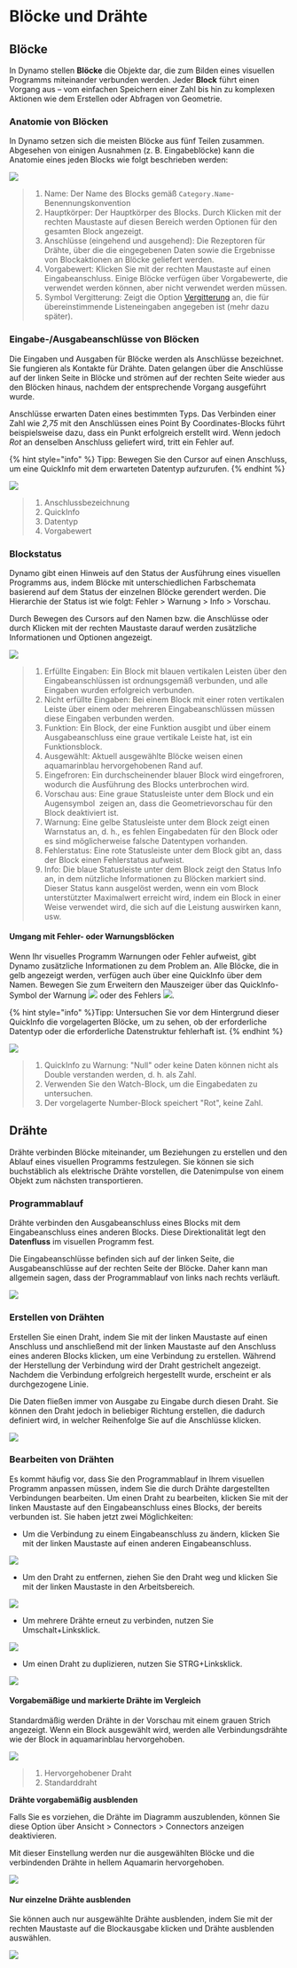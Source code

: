 # Blöcke und Drähte

## Blöcke

In Dynamo stellen **Blöcke** die Objekte dar, die zum Bilden eines visuellen Programms miteinander verbunden werden. Jeder **Block** führt einen Vorgang aus – vom einfachen Speichern einer Zahl bis hin zu komplexen Aktionen wie dem Erstellen oder Abfragen von Geometrie.

### Anatomie von Blöcken

In Dynamo setzen sich die meisten Blöcke aus fünf Teilen zusammen. Abgesehen von einigen Ausnahmen (z. B. Eingabeblöcke) kann die Anatomie eines jeden Blocks wie folgt beschrieben werden:

![](images/nodesandwires-nodesanatomy.jpg)

> 1. Name: Der Name des Blocks gemäß `Category.Name`-Benennungskonvention
> 2. Hauptkörper: Der Hauptkörper des Blocks. Durch Klicken mit der rechten Maustaste auf diesen Bereich werden Optionen für den gesamten Block angezeigt.
> 3. Anschlüsse (eingehend und ausgehend): Die Rezeptoren für Drähte, über die die eingegebenen Daten sowie die Ergebnisse von Blockaktionen an Blöcke geliefert werden.
> 4. Vorgabewert: Klicken Sie mit der rechten Maustaste auf einen Eingabeanschluss. Einige Blöcke verfügen über Vorgabewerte, die verwendet werden können, aber nicht verwendet werden müssen.
> 5. Symbol Vergitterung: Zeigt die Option [Vergitterung](../5\_essential\_nodes\_and\_concepts/5-4\_designing-with-lists/1-whats-a-list.md#lacing) an, die für übereinstimmende Listeneingaben angegeben ist (mehr dazu später).

### Eingabe-/Ausgabeanschlüsse von Blöcken

Die Eingaben und Ausgaben für Blöcke werden als Anschlüsse bezeichnet. Sie fungieren als Kontakte für Drähte. Daten gelangen über die Anschlüsse auf der linken Seite in Blöcke und strömen auf der rechten Seite wieder aus den Blöcken hinaus, nachdem der entsprechende Vorgang ausgeführt wurde.

Anschlüsse erwarten Daten eines bestimmten Typs. Das Verbinden einer Zahl wie _2,75_ mit den Anschlüssen eines Point By Coordinates-Blocks führt beispielsweise dazu, dass ein Punkt erfolgreich erstellt wird. Wenn jedoch _Rot_ an denselben Anschluss geliefert wird, tritt ein Fehler auf.

{% hint style="info" %} Tipp: Bewegen Sie den Cursor auf einen Anschluss, um eine QuickInfo mit dem erwarteten Datentyp aufzurufen. {% endhint %}

![](images/nodesandwires-nodesinputandtooltip.jpg)

> 1. Anschlussbezeichnung
> 2. QuickInfo
> 3. Datentyp
> 4. Vorgabewert

### Blockstatus

Dynamo gibt einen Hinweis auf den Status der Ausführung eines visuellen Programms aus, indem Blöcke mit unterschiedlichen Farbschemata basierend auf dem Status der einzelnen Blöcke gerendert werden. Die Hierarchie der Status ist wie folgt: Fehler > Warnung > Info > Vorschau.

Durch Bewegen des Cursors auf den Namen bzw. die Anschlüsse oder durch Klicken mit der rechten Maustaste darauf werden zusätzliche Informationen und Optionen angezeigt.

![](../.gitbook/assets/nodesandwires-nodestates.png)

> 1. Erfüllte Eingaben: Ein Block mit blauen vertikalen Leisten über den Eingabeanschlüssen ist ordnungsgemäß verbunden, und alle Eingaben wurden erfolgreich verbunden.
> 2. Nicht erfüllte Eingaben: Bei einem Block mit einer roten vertikalen Leiste über einem oder mehreren Eingabeanschlüssen müssen diese Eingaben verbunden werden.
> 3. Funktion: Ein Block, der eine Funktion ausgibt und über einem Ausgabeanschluss eine graue vertikale Leiste hat, ist ein Funktionsblock.
> 4. Ausgewählt: Aktuell ausgewählte Blöcke weisen einen aquamarinblau hervorgehobenen Rand auf.
> 5. Eingefroren: Ein durchscheinender blauer Block wird eingefroren, wodurch die Ausführung des Blocks unterbrochen wird.
> 6. Vorschau aus: Eine graue Statusleiste unter dem Block und ein Augensymbol <img src="images/nodesandwires-previewoff.jpg" alt="" data-size="line"> zeigen an, dass die Geometrievorschau für den Block deaktiviert ist.
> 7. Warnung: Eine gelbe Statusleiste unter dem Block zeigt einen Warnstatus an, d. h., es fehlen Eingabedaten für den Block oder es sind möglicherweise falsche Datentypen vorhanden.
> 8. Fehlerstatus: Eine rote Statusleiste unter dem Block gibt an, dass der Block einen Fehlerstatus aufweist.
> 9. Info: Die blaue Statusleiste unter dem Block zeigt den Status Info an, in dem nützliche Informationen zu Blöcken markiert sind. Dieser Status kann ausgelöst werden, wenn ein vom Block unterstützter Maximalwert erreicht wird, indem ein Block in einer Weise verwendet wird, die sich auf die Leistung auswirken kann, usw.

#### Umgang mit Fehler- oder Warnungsblöcken

Wenn Ihr visuelles Programm Warnungen oder Fehler aufweist, gibt Dynamo zusätzliche Informationen zu dem Problem an. Alle Blöcke, die in gelb angezeigt werden, verfügen auch über eine QuickInfo über dem Namen. Bewegen Sie zum Erweitern den Mauszeiger über das QuickInfo-Symbol der Warnung ![](images/nodesandwires-nodewarningicon.png) oder des Fehlers ![](images/nodesandwires-nodeerroricon.png).

{% hint style="info" %}Tipp: Untersuchen Sie vor dem Hintergrund dieser QuickInfo die vorgelagerten Blöcke, um zu sehen, ob der erforderliche Datentyp oder die erforderliche Datenstruktur fehlerhaft ist. {% endhint %}

![](images/nodesandwires-nodeswithwarningtooltip.jpg)

> 1. QuickInfo zu Warnung: "Null" oder keine Daten können nicht als Double verstanden werden, d. h. als Zahl.
> 2. Verwenden Sie den Watch-Block, um die Eingabedaten zu untersuchen.
> 3. Der vorgelagerte Number-Block speichert "Rot", keine Zahl.

## Drähte

Drähte verbinden Blöcke miteinander, um Beziehungen zu erstellen und den Ablauf eines visuellen Programms festzulegen. Sie können sie sich buchstäblich als elektrische Drähte vorstellen, die Datenimpulse von einem Objekt zum nächsten transportieren.

### Programmablauf <a href="#program-flow" id="program-flow"></a>

Drähte verbinden den Ausgabeanschluss eines Blocks mit dem Eingabeanschluss eines anderen Blocks. Diese Direktionalität legt den **Datenfluss** im visuellen Programm fest.

Die Eingabeanschlüsse befinden sich auf der linken Seite, die Ausgabeanschlüsse auf der rechten Seite der Blöcke. Daher kann man allgemein sagen, dass der Programmablauf von links nach rechts verläuft.

![](images/nodesandwires-flowofdata.jpg)

### Erstellen von Drähten <a href="#creating-wires" id="creating-wires"></a>

Erstellen Sie einen Draht, indem Sie mit der linken Maustaste auf einen Anschluss und anschließend mit der linken Maustaste auf den Anschluss eines anderen Blocks klicken, um eine Verbindung zu erstellen. Während der Herstellung der Verbindung wird der Draht gestrichelt angezeigt. Nachdem die Verbindung erfolgreich hergestellt wurde, erscheint er als durchgezogene Linie.

Die Daten fließen immer von Ausgabe zu Eingabe durch diesen Draht. Sie können den Draht jedoch in beliebiger Richtung erstellen, die dadurch definiert wird, in welcher Reihenfolge Sie auf die Anschlüsse klicken.

![](images/nodesandwires-creatingawire.gif)

### Bearbeiten von Drähten <a href="#editing-wires" id="editing-wires"></a>

Es kommt häufig vor, dass Sie den Programmablauf in Ihrem visuellen Programm anpassen müssen, indem Sie die durch Drähte dargestellten Verbindungen bearbeiten. Um einen Draht zu bearbeiten, klicken Sie mit der linken Maustaste auf den Eingabeanschluss eines Blocks, der bereits verbunden ist. Sie haben jetzt zwei Möglichkeiten:

* Um die Verbindung zu einem Eingabeanschluss zu ändern, klicken Sie mit der linken Maustaste auf einen anderen Eingabeanschluss.

![](images/nodesandwires-editwirechangeport(2).gif)

* Um den Draht zu entfernen, ziehen Sie den Draht weg und klicken Sie mit der linken Maustaste in den Arbeitsbereich.

![](images/nodesandwires-editwiresremove.gif)

* Um mehrere Drähte erneut zu verbinden, nutzen Sie Umschalt+Linksklick.

![](images/nodesandwires-editmultiports.gif)

* Um einen Draht zu duplizieren, nutzen Sie STRG+Linksklick.

![](images/nodesandwires-duplicatewire.gif)

#### Vorgabemäßige und markierte Drähte im Vergleich <a href="#wire-previews" id="wire-previews"></a>

Standardmäßig werden Drähte in der Vorschau mit einem grauen Strich angezeigt. Wenn ein Block ausgewählt wird, werden alle Verbindungsdrähte wie der Block in aquamarinblau hervorgehoben.

![](images/nodesandwires-defaultvshighlightedwires.jpg)

> 1. Hervorgehobener Draht
> 2. Standarddraht

**Drähte vorgabemäßig ausblenden**

Falls Sie es vorziehen, die Drähte im Diagramm auszublenden, können Sie diese Option über Ansicht > Connectors > Connectors anzeigen deaktivieren.

Mit dieser Einstellung werden nur die ausgewählten Blöcke und die verbindenden Drähte in hellem Aquamarin hervorgehoben.

![](images/nodesandwires-hidewiressetting(1).gif)

#### Nur einzelne Drähte ausblenden

Sie können auch nur ausgewählte Drähte ausblenden, indem Sie mit der rechten Maustaste auf die Blockausgabe klicken und Drähte ausblenden auswählen.

![](images/nodesandwires-hideselectedwire.gif)
